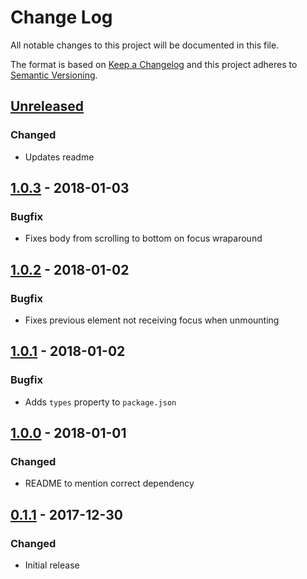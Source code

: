 # Change Log

All notable changes to this project will be documented in this file.

The format is based on [Keep a Changelog](http://keepachangelog.com/)
and this project adheres to [Semantic Versioning](http://semver.org/).

## [Unreleased][]

### Changed

* Updates readme

## [1.0.3][] - 2018-01-03

### Bugfix

* Fixes body from scrolling to bottom on focus wraparound

## [1.0.2][] - 2018-01-02

### Bugfix

* Fixes previous element not receiving focus when unmounting

## [1.0.1][] - 2018-01-02

### Bugfix

* Adds `types` property to `package.json`

## [1.0.0][] - 2018-01-01

### Changed

* README to mention correct dependency

## [0.1.1][] - 2017-12-30

### Changed

* Initial release

<!-- prettier-ignore -->
[Unreleased]: https://github.com/madou/react-simple-modal/compare/v1.0.3...HEAD
[1.0.3]: https://github.com/madou/react-simple-modal/compare/v1.0.2...v1.0.3
[1.0.2]: https://github.com/madou/react-simple-modal/compare/v1.0.1...v1.0.2
[1.0.1]: https://github.com/madou/react-simple-modal/compare/v1.0.0...v1.0.1
[1.0.0]: https://github.com/madou/react-simple-modal/compare/v0.1.1...v1.0.0
[0.1.1]: https://github.com/madou/react-simple-modal/tree/v0.1.1
